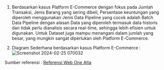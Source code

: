 1. Berdasarkan kasus Platform E-Commerce dengan fokus pada Jumlah Transaksi, Jenis Barang yang sering dibeli, Persentase keuntungan yang diperoleh menggunakan Jenis Data Pipeline yang cocok adalah Batch Data Pipeline dengan alasan Data yang diperoleh termasuk data historis dan tidak perlu dianalisis secara real-time, sehingga lebih efisien untuk digunakan. Untuk Dataset juga mampu menangani dalam jumlah yang besar, yang mungkin sangat diperlukan oleh Platform E-Commerce.

2. Diagram Sederhana berdasarkan kasus Platform E-Commerce :
   ![Screenshot 2024-02-25 070032](https://github.com/putridia/de_putri-dia-lestari/assets/120665019/441e742c-1765-4cbc-b960-615c09165b0e)

Sumber referensi : [Referensi Web One Alta](https://one.alterra.academy/courses/data-engineer/lessons/pengenalan-data-engineer-part-1/topic/video-de-pengenalan-data-engineer-2/)
